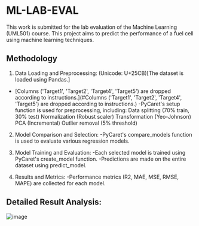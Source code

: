 # ML-LAB-EVAL
 This work is submitted for the lab evaluation of the Machine Learning (UML501) course. This project aims to predict the performance of a fuel cell using machine learning techniques.
## Methodology

1. Data Loading and Preprocessing:
(Unicode: U+25CB)[The dataset is loaded using Pandas.]
- [Columns ('Target1', 'Target2', 'Target4', 'Target5') are dropped according to instructions.](#Columns ('Target1', 'Target2', 'Target4', 'Target5') are dropped according to instructions.)
-PyCaret's setup function is used for preprocessing, including:
       Data splitting (70% train, 30% test)
       Normalization (Robust scaler)
       Transformation (Yeo-Johnson)
       PCA (Incremental)
       Outlier removal (5% threshold)
   
2. Model Comparison and Selection:
-PyCaret's compare_models function is used to evaluate various regression models.

3. Model Training and Evaluation:
-Each selected model is trained using PyCaret's create_model function.
-Predictions are made on the entire dataset using predict_model.

4. Results and Metrics:
-Performance metrics (R2, MAE, MSE, RMSE, MAPE) are collected for each model.

## Detailed Result Analysis:

![image](https://github.com/user-attachments/assets/e5df5628-e0a5-447b-8e46-30d4dc6af631)




